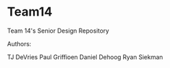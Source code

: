 # Team14
Team 14's Senior Design Repository

Authors:

TJ DeVries
Paul Griffioen
Daniel Dehoog
Ryan Siekman
